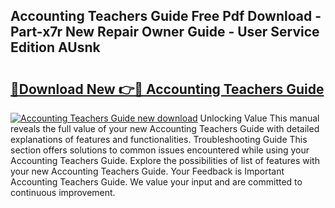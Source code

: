 ## Accounting Teachers Guide Free Pdf Download - Part-x7r New Repair Owner Guide - User Service Edition AUsnk

# <h2><a href="http://bc47715.oget.top/?id=Accounting+Teachers+Guide">🔗Download New 👉🔴 Accounting Teachers Guide</a></h2>

[![Accounting Teachers Guide new download](https://i.imgur.com/5g1atiW.png)](http://bc47715.oget.top/?id=Accounting+Teachers+Guide)
Unlocking Value This manual reveals the full value of your new Accounting Teachers Guide with detailed explanations of features and functionalities. Troubleshooting Guide This section offers solutions to common issues encountered while using your Accounting Teachers Guide. Explore the possibilities of list of features with your new Accounting Teachers Guide. Your Feedback is Important Accounting Teachers Guide. We value your input and are committed to continuous improvement.
